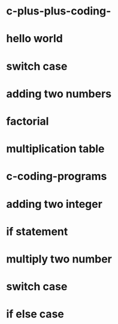 # c-plus-plus-coding-
# hello world 
# switch case
# adding two numbers
# factorial
# multiplication table

# c-coding-programs
# adding two integer
# if statement
# multiply two number
# switch case 
# if else case

